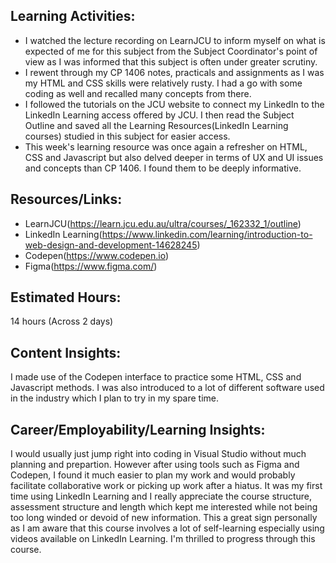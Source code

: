 ## Learning Activities:

- I watched the lecture recording on LearnJCU to inform myself on what is expected of me for this subject from the Subject Coordinator's point of view as I was informed that this subject is often under greater scrutiny.
- I rewent through my CP 1406 notes, practicals and assignments as I was my HTML and CSS skills were relatively rusty. I had a go with some coding as well and recalled many concepts from there.
- I followed the tutorials on the JCU website to connect my LinkedIn to the LinkedIn Learning access offered by JCU. I then read the Subject Outline and saved all the Learning Resources(LinkedIn Learning courses) studied in this subject for easier access.
- This week's learning resource was once again a refresher on HTML, CSS and Javascript but also delved deeper in terms of UX and UI issues and concepts than CP 1406. I found them to be deeply informative.

## Resources/Links:

- LearnJCU(https://learn.jcu.edu.au/ultra/courses/_162332_1/outline)
- LinkedIn Learning(https://www.linkedin.com/learning/introduction-to-web-design-and-development-14628245)
- Codepen(https://www.codepen.io)
- Figma(https://www.figma.com/)

## Estimated Hours:

14 hours (Across 2 days)

## Content Insights:
I made use of the Codepen interface to practice some HTML, CSS and Javascript methods.
I was also introduced to a lot of different software used in the industry which I plan to try in my spare time.

## Career/Employability/Learning Insights:
I would usually just jump right into coding in Visual Studio without much planning and prepartion. However after using tools such as Figma and Codepen, I found it much easier to plan my work and would probably facilitate collaborative work or picking up work after a hiatus. 
It was my first time using LinkedIn Learning and I really appreciate the course structure, assessment structure and length which kept me interested while not being too long winded or devoid of new information. This a great sign personally as I am aware that this course involves a lot of self-learning especially using videos available on LinkedIn Learning. I'm thrilled to progress through this course.
